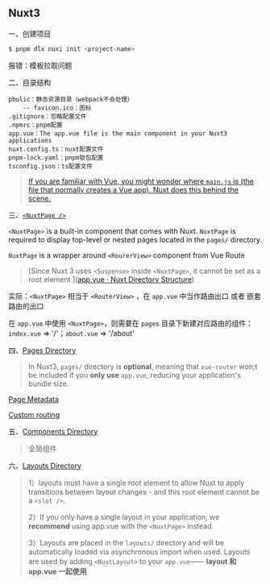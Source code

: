 ## Nuxt3

一、创建项目

```sh
$ pnpm dlx nuxi init <project-name>
```

报错：模板拉取问题



二、目录结构

```
pbulic：静态资源目录（webpack不会处理）
	-- favicon.ico：图标
.gitignore：忽略配置文件
.npmrc：pnpm配置
app.vue：The app.vue file is the main component in your Nuxt3 applications
nuxt.config.ts：nuxt配置文件
pnpm-lock.yaml：pnpm锁包配置
tsconfig.json：ts配置文件
```

> [If you are familiar with Vue, you might wonder where `main.js` is (the file that normally creates a Vue app). Nuxt does this behind the scene.](https://nuxt.com/docs/getting-started/views#appvue)



三、[`<NuxtPage />`](https://nuxt.com/docs/api/components/nuxt-page)

`<NuxtPage>` is a built-in component that comes with Nuxt. `NuxtPage` is required to display top-level or nested pages located in the `pages/` directory.

`NuxtPage` is a wrapper around `<RourerView>` component from Vue Route

> [Since Nuxt 3 uses `<Suspense>` inside `<NuxtPage>`, it cannot be set as a root element.]([app.vue · Nuxt Directory Structure](https://nuxt.com/docs/guide/directory-structure/app#usage-with-pages))

实际：`<NuxtPage>` 相当于 `<RouterView>` ，在 `app.vue` 中当作路由出口 或者 嵌套路由的出口

在 `app.vue` 中使用 `<NuxtPage>`，则需要在 `pages` 目录下新建对应路由的组件：`index.vue` => '/'；`about.vue` => '/about'



四、[Pages Directory](https://nuxt.com/docs/guide/directory-structure/pages)

> In Nuxt3, `pages/` directory is **optional**, meaning that `vue-router` won;t be included if you **only use** `app.vue`, reducing your application's bundle size.



[Page Metadata](https://nuxt.com/docs/guide/directory-structure/pages#page-metadata)

[Custom routing](https://nuxt.com/docs/guide/going-further/custom-routing#router-options)



五、[Components Directory](https://nuxt.com/docs/guide/directory-structure/components)

> 全局组件



六、[Layouts Directory](https://nuxt.com/docs/guide/directory-structure/layouts)

> 1）layouts must have a single root element to allow Nuxt to apply transitions between layout changes - and this root element cannot be a `<slot />`.
>
> 2）If you only have a single layout in your application, we **recommend** using app.vue with the `<NuxtPage>` instead.
>
> 3）Layouts are placed in the `layouts/` directory and will be automatically loaded via asynchronous import when used. Layouts are used by adding `<NuxtLayout>` to your `app.vue`—— **layout 和 app.vue 一起使用**

